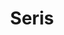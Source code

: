 ---
layout: project
order: 2
title: Seris
desc: Personalized medical assistant designed to help patients easily find doctors and specialists that they'll love. 
type: Client Work
language: "HTML/CSS"
main_image_url: "/assets/images/client-work/large/seris.png"
small_image_url: "/assets/images/client-work/small/seris.png"
---